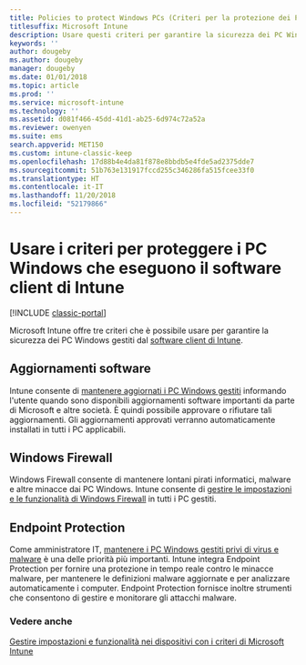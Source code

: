 ```yaml
---
title: Policies to protect Windows PCs (Criteri per la protezione dei PC Windows)
titlesuffix: Microsoft Intune
description: Usare questi criteri per garantire la sicurezza dei PC Windows quando sono gestiti dal software client di Intune.
keywords: ''
author: dougeby
ms.author: dougeby
manager: dougeby
ms.date: 01/01/2018
ms.topic: article
ms.prod: ''
ms.service: microsoft-intune
ms.technology: ''
ms.assetid: d081f466-45dd-41d1-ab25-6d974c72a52a
ms.reviewer: owenyen
ms.suite: ems
search.appverid: MET150
ms.custom: intune-classic-keep
ms.openlocfilehash: 17d88b4e4da81f878e8bbdb5e4fde5ad2375dde7
ms.sourcegitcommit: 51b763e131917fccd255c346286fa515fcee33f0
ms.translationtype: HT
ms.contentlocale: it-IT
ms.lasthandoff: 11/20/2018
ms.locfileid: "52179866"
---
```

# <a name="use-policies-to-help-protect-windows-pcs-that-run-the-intune-client-software"></a>Usare i criteri per proteggere i PC Windows che eseguono il software client di Intune

[!INCLUDE [classic-portal](includes/classic-portal.md)]

Microsoft Intune offre tre criteri che è possibile usare per garantire la sicurezza dei PC Windows gestiti dal [software client di Intune](manage-windows-pcs-with-microsoft-intune.md).


## <a name="software-updates"></a>Aggiornamenti software

Intune consente di [mantenere aggiornati i PC Windows gestiti](keep-windows-pcs-up-to-date-with-software-updates-in-microsoft-intune.md) informando l'utente quando sono disponibili aggiornamenti software importanti da parte di Microsoft e altre società. È quindi possibile approvare o rifiutare tali aggiornamenti. Gli aggiornamenti approvati verranno automaticamente installati in tutti i PC applicabili.

## <a name="windows-firewall"></a>Windows Firewall

Windows Firewall consente di mantenere lontani pirati informatici, malware e altre minacce dai PC Windows. Intune consente di [gestire le impostazioni e le funzionalità di Windows Firewall](help-protect-windows-pcs-using-windows-firewall-policies-in-microsoft-intune.md) in tutti i PC gestiti.

## <a name="endpoint-protection"></a>Endpoint Protection

Come amministratore IT, [mantenere i PC Windows gestiti privi di virus e malware](help-secure-windows-pcs-with-endpoint-protection-for-microsoft-intune.md) è una delle priorità più importanti. Intune integra Endpoint Protection per fornire una protezione in tempo reale contro le minacce malware, per mantenere le definizioni malware aggiornate e per analizzare automaticamente i computer. Endpoint Protection fornisce inoltre strumenti che consentono di gestire e monitorare gli attacchi malware.



### <a name="see-also"></a>Vedere anche
[Gestire impostazioni e funzionalità nei dispositivi con i criteri di Microsoft Intune](manage-settings-and-features-on-your-devices-with-microsoft-intune-policies.md)
